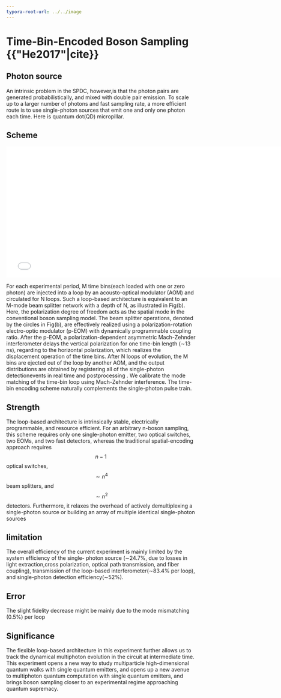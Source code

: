 ```yaml
---
typora-root-url: ../../image
---
```


# Time-Bin-Encoded Boson Sampling {{"He2017"|cite}} 

## Photon source

An intrinsic problem in the SPDC, however,is that the photon pairs are generated probabilistically,
and mixed with double pair emission. To scale up to a larger number of photons and fast sampling rate, a more efficient route is to use single-photon sources that emit one and only one photon each time. Here is quantum dot(QD) micropillar.

## Scheme

 <embed
 src="../../image/schemwtimebin.svg" 
 alt="scheme"
 width="750"
 height="350"/>

For each experimental period, M time bins(each loaded with one or zero photon) are injected into a loop by an acousto-optical modulator (AOM) and circulated for N loops. Such a loop-based architecture is equivalent to an M-mode beam splitter network with a depth of N, as illustrated in Fig(b). Here, the polarization degree of freedom acts as the spatial mode in the conventional boson sampling model. The beam splitter operations, denoted by the circles in Fig(b), are effectively realized using a polarization-rotation electro-optic modulator (p-EOM) with dynamically programmable coupling ratio. After the p-EOM, a polarization-dependent asymmetric Mach-Zehnder interferometer delays the vertical polarization for one time-bin length (∼13 ns), regarding to the horizontal polarization, which realizes the displacement operation of the time bins. After N loops of evolution, the M bins are ejected out of the loop by another AOM, and the output distributions are obtained by registering all of the single-photon detectionevents in real time and postprocessing . We calibrate the mode matching of the time-bin loop using Mach-Zehnder interference. The time-bin encoding scheme naturally complements the single-photon pulse train.

## Strength

The loop-based architecture is intrinsically stable, electrically programmable, and resource efficient. For an arbitrary n-boson sampling, this scheme requires only one single-photon emitter, two optical switches, two EOMs, and two fast detectors, whereas the traditional spatial-encoding approach requires $$n-1$$ optical switches, $$ \sim n^4 $$  beam splitters, and $$\sim n^2$$detectors.  Furthermore, it relaxes the overhead of actively demultiplexing a single-photon source or building an array of multiple identical single-photon sources

## limitation

The overall efficiency of the current experiment is
mainly limited by the system efficiency of the single-
photon source (∼24.7%, due to losses in light extraction,cross polarization, optical path transmission, and fiber coupling), transmission of the loop-based interferometer(∼83.4% per loop), and single-photon detection efficiency(∼52%).

## Error

The slight fidelity decrease might be mainly due to the mode mismatching (0.5%) per loop

## Significance

The flexible loop-based architecture in this experiment further allows us to track the dynamical multiphoton evolution in the circuit at intermediate time. This experiment opens a new way to study multiparticle high-dimensional quantum walks with single quantum emitters, and opens up a new avenue to multiphoton quantum computation with single quantum emitters, and brings boson sampling closer to an experimental regime approaching quantum supremacy.



